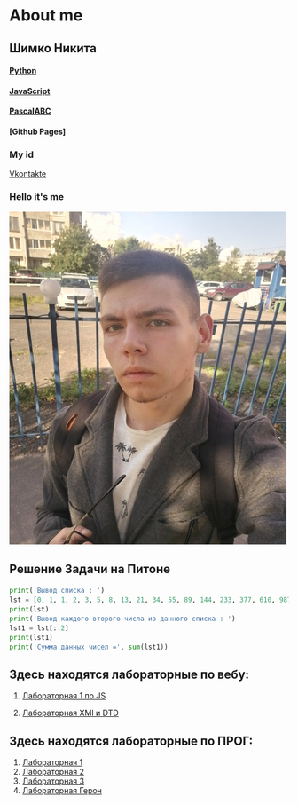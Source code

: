 # About me

## Шимко Никита
#### [Python](https://www.python.org)
#### [JavaScript](https://ru.wikipedia.org/wiki/JavaScript)
#### [PascalABC](http://pascalabc.net)
#### [Github Pages]
### My id
[Vkontakte](https://vk.com/kiwunaka)
### Hello it's me

<img src="калик.jpg" width="500" height="600" />

## Решение Задачи на Питоне

```python
print('Вывод списка : ')
lst = [0, 1, 1, 2, 3, 5, 8, 13, 21, 34, 55, 89, 144, 233, 377, 610, 987, 1597, 2584, 4181, 6765, 10946]
print(lst)
print('Вывод каждого второго числа из данного списка : ')
lst1 = lst[::2]
print(lst1)
print('Сумма данных чисел =', sum(lst1))
```

## Здесь находятся лабораторные по вебу:

1) [Лабораторная 1 по JS](https://github.com/NikitaSH999/webportfolio/blob/master/Screenshot_1.png)

2) [Лабораторная XMl и DTD](https://github.com/NikitaSH-herzen/labXML)
	
##	Здесь находятся лабораторные по ПРОГ:

1) [Лабораторная 1](https://github.com/NikitaSH999/webportfolio/blob/master/Lab1.py)
2) [Лабораторная 2](https://repl.it/@NikitaShimko/LR-2)
3) [Лабораторная 3](https://repl.it/@NikitaShimko/sss)
4) [Лабораторная Герон](https://github.com/NikitaSH999/ProgLabGeron)
